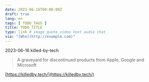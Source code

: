 ```yaml
---
date: 2023-06-16T00:00:00Z
draft: true
lang: en
tags: [ TODO_TAGS ]
title: TODO_TITLE
type: link # image quote video text audio chat
via: "[Who](http://example.com)"
---
```



2023-06-16 killed-by-tech


> A graveyard for discontinued products from Apple, Google and Microsoft

[https://killedby.tech/](https://killedby.tech/)

